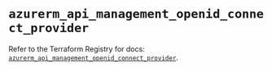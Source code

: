 # `azurerm_api_management_openid_connect_provider`

Refer to the Terraform Registry for docs: [`azurerm_api_management_openid_connect_provider`](https://registry.terraform.io/providers/hashicorp/azurerm/4.9.0/docs/resources/api_management_openid_connect_provider).
